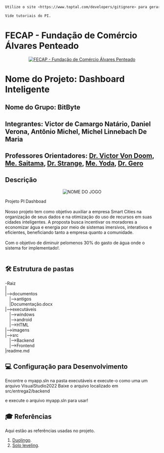 ```sh
Utilize o site <https://www.toptal.com/developers/gitignore> para gerar seu arquivo gitignore e apague este campo.

Vide tutoriais do PI.
```

# FECAP - Fundação de Comércio Álvares Penteado

<p align="center">
<a href= "https://www.fecap.br/"><img src="[https://encrypted-tbn0.gstatic.com/images?q=tbn:ANd9GcRhZPrRa89Kma0ZZogxm0pi-tCn_TLKeHGVxywp-LXAFGR3B1DPouAJYHgKZGV0XTEf4AE&usqp=CAU](https://i.imgur.com/ak9utkp.png)" alt="FECAP - Fundação de Comércio Álvares Penteado" border="0"></a>
</p>

# Nome do Projeto: Dashboard Inteligente

## Nome do Grupo: BitByte

## Integrantes: Victor de Camargo Natário, Daniel Verona, Antônio Michel, Michel Linnebach De Maria</a>

## Professores Orientadores: <a href="https://www.linkedin.com/in/victorbarq/">Dr. Victor Von Doom</a>, <a href="https://www.linkedin.com/in/victorbarq/">Me. Saitama</a>, <a href="https://www.linkedin.com/in/victorbarq/">Dr. Strange</a>, <a href="https://www.linkedin.com/in/victorbarq/">Me. Yoda</a>, <a href="https://www.linkedin.com/in/victorbarq/">Dr. Gero</a>

## Descrição

<p align="center">
<img src="https://i.imgur.com/ak9utkp.png" alt="NOME DO JOGO" border="0">


Projeto PI Dashboad
<br><br>
Nosso projeto tem como objetivo auxiliar a empresa Smart Cities na organização de seus dados e na otimização do uso de recursos em suas cidades inteligentes. A proposta busca incentivar os moradores a economizar água e energia por meio de sistemas imersivos, interativos e eficientes, beneficiando tanto a empresa quanto a comunidade.
<br><br>
Com o objetivo de diminuir pelomenos 30% do gasto de água onde o sistema for implementado!.
<br><br>

## 🛠 Estrutura de pastas

-Raiz<br>
|<br>
|-->documentos<br>
  &emsp;|-->antigos<br>
  &emsp;|Documentação.docx<br>
|-->executáveis<br>
  &emsp;|-->windows<br>
  &emsp;|-->android<br>
  &emsp;|-->HTML<br>
|-->imagens<br>
|-->src<br>
  &emsp;|-->Backend<br>
  &emsp;|-->Frontend<br>
|readme.md<br>

## 💻 Configuração para Desenvolvimento

Encontre o myapp.sln na pasta executáveis e execute-o como uma um arquivo VisualStudio2022
Baixe o arquivo localizado em src/entrega2/backend

e execute o arquivo myapp.sln para usar!

## 🎓 Referências

Aqui estão as referências usadas no projeto.

1. [Duolingo](https://pt.duolingo.com).
2. [Solo leveling](https://www.crunchyroll.com/pt-br/series/GDKHZEJ0K/solo-leveling?srsltid=AfmBOoq9E92R2p9HjdiiAyNNK0s6evTta0f6Z77C3KIXExoqDxF_bywj).

